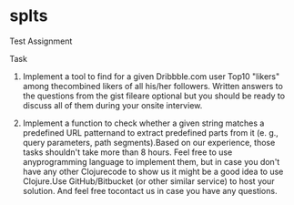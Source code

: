 # splts
Test Assignment


Task

1. Implement a tool to find for a given Dribbble.com user Top10 "likers" among thecombined likers of all his/her followers. Written answers to the questions from the gist fileare optional but you should be ready to discuss all of them during your on­site interview.

2. Implement a function to check whether a given string matches a predefined URL patternand to extract predefined parts from it (e. g., query parameters, path segments).Based on our experience, those tasks shouldn't take more than 8 hours. Feel free to use anyprogramming language to implement them, but in case you don't have any other Clojurecode to show us it might be a good idea to use Clojure.Use GitHub/Bitbucket (or other similar service) to host your solution. And feel free tocontact us in case you have any questions.
